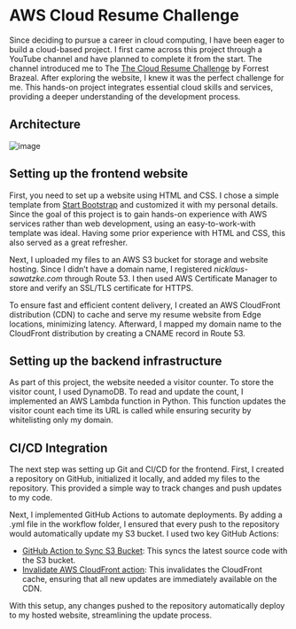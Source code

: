 # AWS Cloud Resume Challenge

Since deciding to pursue a career in cloud computing, I have been eager to build a cloud-based project. I first came across this project through a YouTube channel and have planned to complete it from the start. The channel introduced me to The [The Cloud Resume Challenge](https://cloudresumechallenge.dev/) by Forrest Brazeal. After exploring the website, I knew it was the perfect challenge for me. This hands-on project integrates essential cloud skills and services, providing a deeper understanding of the development process.

## Architecture

![image](https://github.com/user-attachments/assets/78fdbc24-f2d8-41e1-b679-6f6ac7c4f9c7)

## Setting up the frontend website

First, you need to set up a website using HTML and CSS. I chose a simple template from [Start Bootstrap](https://startbootstrap.com/theme/resume#google_vignette) and customized it with my personal details. Since the goal of this project is to gain hands-on experience with AWS services rather than web development, using an easy-to-work-with template was ideal. Having some prior experience with HTML and CSS, this also served as a great refresher.

Next, I uploaded my files to an AWS S3 bucket for storage and website hosting. Since I didn’t have a domain name, I registered _nicklaus-sawatzke.com_ through Route 53. I then used AWS Certificate Manager to store and verify an SSL/TLS certificate for HTTPS.

To ensure fast and efficient content delivery, I created an AWS CloudFront distribution (CDN) to cache and serve my resume website from Edge locations, minimizing latency. Afterward, I mapped my domain name to the CloudFront distribution by creating a CNAME record in Route 53.

## Setting up the backend infrastructure

As part of this project, the website needed a visitor counter. To store the visitor count, I used DynamoDB. To read and update the count, I implemented an AWS Lambda function in Python. This function updates the visitor count each time its URL is called while ensuring security by whitelisting only my domain.

## CI/CD Integration

The next step was setting up Git and CI/CD for the frontend. First, I created a repository on GitHub, initialized it locally, and added my files to the repository. This provided a simple way to track changes and push updates to my code.

Next, I implemented GitHub Actions to automate deployments. By adding a .yml file in the workflow folder, I ensured that every push to the repository would automatically update my S3 bucket. I used two key GitHub Actions:

* [GitHub Action to Sync S3 Bucket](https://github.com/jakejarvis/s3-sync-action): This syncs the latest source code with the S3 bucket.
* [Invalidate AWS CloudFront action](https://github.com/marketplace/actions/invalidate-aws-cloudfront): This invalidates the CloudFront cache, ensuring that all new updates are immediately available on the CDN.

With this setup, any changes pushed to the repository automatically deploy to my hosted website, streamlining the update process.
